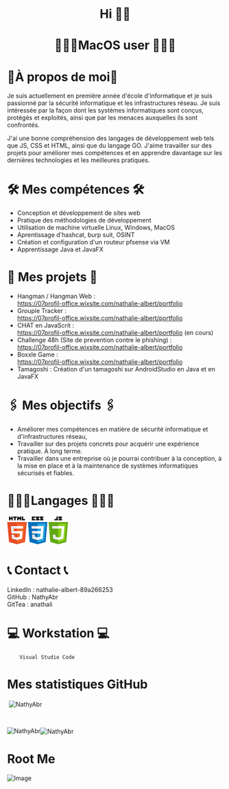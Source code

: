 # <p align="center">  Hi 👋🏽 </p>
# <p align="center">👩🏽‍💻MacOS user 👩🏽‍💻</p>

# 📍À propos de moi📍

Je suis actuellement en première année d'école d'informatique et je suis passionné par la sécurité informatique et les infrastructures réseau. Je suis intéressée par la façon dont les systèmes informatiques sont conçus, protégés et exploités, ainsi que par les menaces auxquelles ils sont confrontés.

J'ai une bonne compréhension des langages de développement web tels que JS, CSS et HTML, ainsi que du langage GO. J'aime travailler sur des projets pour améliorer mes compétences et en apprendre davantage sur les dernières technologies et les meilleures pratiques.

# 🛠️ Mes compétences 🛠️

- Conception et développement de sites web
- Pratique des méthodologies de développement
- Utilisation de machine virtuelle Linux, Windows, MacOS 
- Aprentissage d'hashcat, burp suit, OSINT
- Création et configuration d'un routeur pfsense via VM
- Apprentissage Java et JavaFX

# 🧨 Mes projets 🧨

- Hangman / Hangman Web : <br>https://07profil-office.wixsite.com/nathalie-albert/portfolio
- Groupie Tracker : <br>https://07profil-office.wixsite.com/nathalie-albert/portfolio
- CHAT en JavaScrit : <br>https://07profil-office.wixsite.com/nathalie-albert/portfolio (en cours)
- Challenge 48h (Site de prevention contre le phishing) :<br> https://07profil-office.wixsite.com/nathalie-albert/portfolio
- Boxxle Game : <br>https://07profil-office.wixsite.com/nathalie-albert/portfolio
- Tamagoshi : Création d'un tamagoshi sur AndroidStudio en Java et en JavaFX


# 🖇️ Mes objectifs 🖇️

- Améliorer mes compétences en matière de sécurité informatique et d'infrastructures réseau, 
- Travailler sur des projets concrets pour acquérir une expérience pratique. À long terme.
- Travailler dans une entreprise où je pourrai contribuer à la conception, à la mise en place et à la maintenance de systèmes informatiques sécurisés et fiables.

# 👩🏽‍💻Langages 👩🏽‍💻

![Image](html.png) 

# 📞 Contact 📞

LinkedIn : nathalie-albert-89a266253 <br>
GitHub : NathyAbr<br>
GitTea : anathali

# 💻 Workstation 💻

        Visual Studio Code

# Mes statistiques GitHub

<p>&nbsp;<img align="center" src="https://github-readme-stats.vercel.app/api?username=nathyabr&theme=codeSTACKr&show_icons=true&locale=fr&layout=compact&bg_color=00000000&hide_border=true" alt="NathyAbr" />
</p>
<br>
<p><img align="left" src="https://github-readme-stats.vercel.app/api/top-langs?username=nathyabr&show_icons=true&locale=fr&layout=compact&bg_color=00000000&hide_border=true" alt="NathyAbr" 
<br></p>
<p><img align="center" src="https://github-readme-streak-stats.herokuapp.com?user=nathyabr&theme=codeSTACKr&hide_border=true&locale=fr" alt="NathyAbr" /></p>

# Root Me

![Image](ootme.png) 